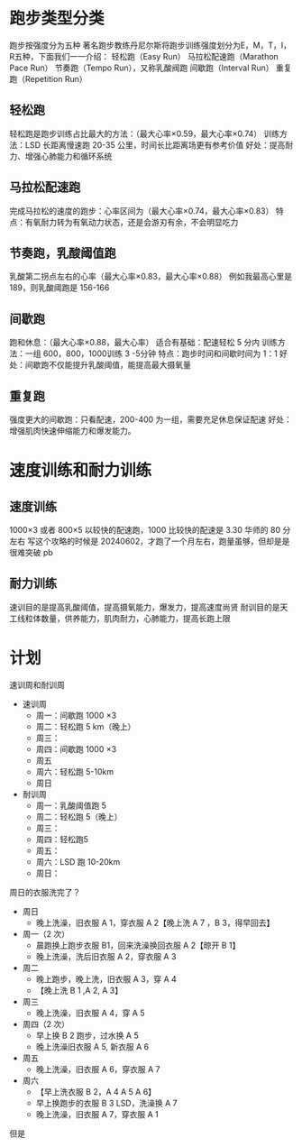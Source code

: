 # 跑步类型分类
跑步按强度分为五种
著名跑步教练丹尼尔斯将跑步训练强度划分为E，M，T，I，R五种，下面我们一一介绍：
轻松跑（Easy Run）
马拉松配速跑（Marathon Pace Run）
节奏跑（Tempo Run），又称乳酸阀跑
间歇跑（Interval Run）
重复跑（Repetition Run）
## 轻松跑
轻松跑是跑步训练占比最大的方法：（最大心率×0.59，最大心率×0.74）
训练方法：LSD 长距离慢速跑 20-35 公里，时间长比距离场更有参考价值
好处：提高耐力、增强心肺能力和循环系统
## 马拉松配速跑
完成马拉松的速度的跑步：心率区间为（最大心率×0.74，最大心率×0.83）
特点：有氧耐力转为有氧动力状态，还是会游刃有余，不会明显吃力
## 节奏跑，乳酸阈值跑
乳酸第二拐点左右的心率（最大心率×0.83，最大心率×0.88）
例如我最高心里是 189，则乳酸阈跑是 156-166

## 间歇跑
跑和休息：（最大心率×0.88，最大心率）
适合有基础：配速轻松 5 分内
训练方法：一组 600，800，1000训练 3 -5分钟
特点：跑步时间和间歇时间为 1：1
好处：间歇跑不仅能提升乳酸阈值，能提高最大摄氧量
## 重复跑
强度更大的间歇跑：只看配速，200-400 为一组，需要充足休息保证配速
好处：增强肌肉快速伸缩能力和爆发能力。

# 速度训练和耐力训练
## 速度训练
1000×3 或者 800×5 以较快的配速跑，1000 比较快的配速是 3.30 华师的 80 分左右
写这个攻略的时候是 20240602，才跑了一个月左右，跑量虽够，但却是是很难突破 pb
## 耐力训练
速训目的是提高乳酸阈值，提高摄氧能力，爆发力，提高速度尚贤
耐训目的是天工线粒体数量，供养能力，肌肉耐力，心肺能力，提高长跑上限

# 计划
速训周和耐训周
- 速训周
	- 周一：间歇跑 1000 ×3
	- 周二：轻松跑 5 km（晚上）
	- 周三：
	- 周四：间歇跑 1000 ×3
	- 周五
	- 周六：轻松跑 5-10km
	- 周日
- 耐训周
	- 周一：乳酸阈值跑 5
	- 周二：轻松跑 5（晚上）
	- 周三：
	- 周四：轻松跑5
	- 周五：
	- 周六：LSD 跑 10-20km
	- 周日：

周日的衣服洗完了？
- 周日
	-  晚上洗澡，旧衣服 A 1，穿衣服 A 2【晚上洗 A 7 ，B 3，得早回去】
- 周一（2 次）
	- 晨跑换上跑步衣服 B1，回来洗澡换回衣服 A 2【晾开 B 1】
	- 晚上洗澡，洗后旧衣服 A 2，穿衣服 A 3
- 周二
	- 晚上跑步，晚上洗，旧衣服 A 3，穿 A 4
	- 【晚上洗 B 1 ,A 2, A 3】
- 周三
	- 晚上洗澡，旧衣服 A 4，穿 A 5
- 周四（2 次）
	- 早上换 B 2 跑步，过水换 A 5
	- 晚上洗澡旧衣服 A 5, 新衣服 A 6
- 周五
	- 晚上洗澡，旧衣服 A 6，穿衣服 A 7
- 周六
	- 【早上洗衣服 B 2，A 4 A 5 A 6】
	- 早上换跑步的衣服 B 3 LSD，洗澡换 A 7 
	- 晚上洗澡，旧衣服 A 7，穿衣服 A 1

但是